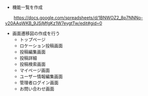 - 機能一覧を作成

　　https://docs.google.com/spreadsheets/d/1BNWOZ2_8p7NNNo-v20AAqWKB_9JSjMfgKz1W7eygtTw/edit#gid=0

- 画面遷移図の作成を行う
  - トップページ
  - ロケーション投稿画面
  - 投稿編集画面
  - 投稿詳細
  - 投稿検索画面
  - マイページ画面
  - ユーザー情報編集画面
  - 管理者ログイン画面
  - お問い合わせ画面
